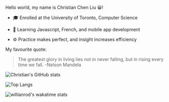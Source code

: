 Hello world, my name is Christian Chen Liu 😀!


  * 🎓 Enrolled at the University of Toronto, Computer Science

  * 📖 Learning Javascript, French, and mobile app development

  * ⚙️ Practice makes perfect, and insight increases efficiency



My favourite quote:

  > The greatest glory in living lies not in never falling, but in rising every time we fall. -Nelson Mandela

![Christian's GitHub stats](https://github-readme-stats.vercel.app/api?username=ChristianChenLiu&theme=dracula&show_icons=true&count_private=true)

![Top Langs](https://github-readme-stats.vercel.app/api/top-langs/?username=ChristianChenLiu&layout=compact)

![willianrod's wakatime stats](https://github-readme-stats.vercel.app/api/wakatime?username=willianrod)

<!---
ChristianChenLiu/ChristianChenLiu is a ✨ special ✨ repository because its `README.md` (this file) appears on your GitHub profile.
You can click the Preview link to take a look at your changes.
--->
